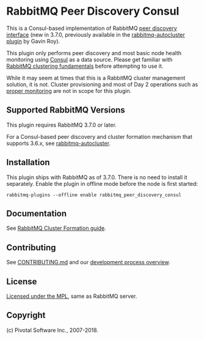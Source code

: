 # RabbitMQ Peer Discovery Consul

This is a Consul-based implementation of RabbitMQ [peer discovery interface](https://github.com/rabbitmq/rabbitmq-common/blob/master/src/rabbit_peer_discovery_backend.erl)
(new in 3.7.0, previously available in the [rabbitmq-autocluster plugin](https://github.com/rabbitmq/rabbitmq-autocluster)
by Gavin Roy).

This plugin only performs peer discovery and most basic node health monitoring
using [Consul](https://www.consul.io/) as a data source.
Please get familiar with [RabbitMQ clustering fundamentals](https://rabbitmq.com/clustering.html) before attempting
to use it.

While it may seem at times that this is a RabbitMQ cluster management solution,
it is not. Cluster provisioning and most of Day 2 operations such as [proper monitoring](https://rabbitmq.com/monitoring.html)
are not in scope for this plugin.


## Supported RabbitMQ Versions

This plugin requires RabbitMQ 3.7.0 or later.

For a Consul-based peer discovery and cluster formation
mechanism that supports 3.6.x, see [rabbitmq-autocluster](https://github.com/rabbitmq/rabbitmq-autocluster).


## Installation

This plugin ships with RabbitMQ as of 3.7.0. There is no need to install it separately.
Enable the plugin in offline mode before the node is first started:

```
rabbitmq-plugins --offline enable rabbitmq_peer_discovery_consul
```


## Documentation

See [RabbitMQ Cluster Formation guide](http://www.rabbitmq.com/cluster-formation.html).


## Contributing

See [CONTRIBUTING.md](./CONTRIBUTING.md) and our [development process overview](http://www.rabbitmq.com/github.html).


## License

[Licensed under the MPL](LICENSE-MPL-RabbitMQ), same as RabbitMQ server.


## Copyright

(c) Pivotal Software Inc., 2007-2018.
